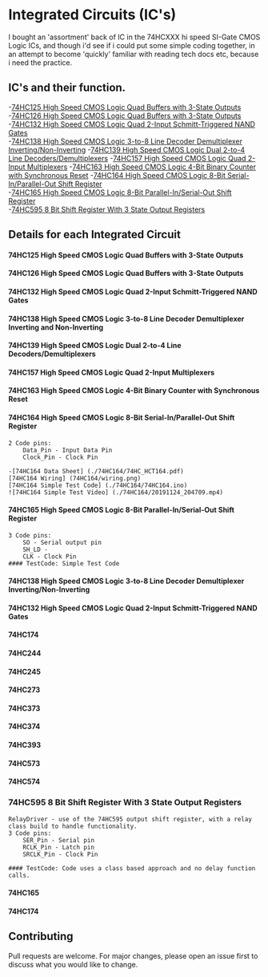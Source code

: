 # Integrated Circuits (IC's)
I bought an 'assortment' back of IC in the 74HCXXX hi speed SI-Gate CMOS Logic ICs, and though i'd see if i could put some simple coding together, in an attempt to become 'quickly' familiar with reading tech docs etc, because i need the practice.

## IC's and their function.
-[74HC125 High Speed CMOS Logic Quad Buffers with 3-State Outputs](#74HC125-High-Speed-CMOS-Logic-Quad-Buffers-with-3-State-Outputs)
-[74HC126 High Speed CMOS Logic Quad Buffers with 3-State Outputs](#74HC126-High-Speed-CMOS-Logic-Quad-Buffers-with-3-State-Outputs)
-[74HC132 High Speed CMOS Logic Quad 2-Input Schmitt-Triggered NAND Gates](#74hc132-high-speed-cmos-logic-quad-2-input-schmitt-triggered-nand-gates)  
-[74HC138 High Speed CMOS Logic 3-to-8 Line Decoder Demultiplexer Inverting/Non-Inverting](#74hc138-high-speed-cmos-logic-3-to-8-line-decoder-demultiplexer-inverting-non-inverting)
 -[74HC139 High Speed CMOS Logic Dual 2-to-4 Line Decoders/Demultiplexers](#74HC139-High-Speed-CMOS-Logic-Dual-2-to-4-Line-Decoders/Demultiplexers)
 -[74HC157 High Speed CMOS Logic Quad 2-Input Multiplexers](#74HC157-High-Speed-CMOS-Logic-Quad-2-Input-Multiplexers)
 -[74HC163 High Speed CMOS Logic 4-Bit Binary Counter with Synchronous Reset](#74HC163-High-Speed-CMOS-Logic-4-Bit-Binary-Counter-with-Synchronous-Reset) 
-[74HC164 High Speed CMOS Logic 8-Bit Serial-In/Parallel-Out Shift Register](#74hc164-high-speed-cmos-logic-8-bit-serial-in-parallel-out-shift-register)  
-[74HC165 High Speed CMOS Logic 8-Bit Parallel-In/Serial-Out Shift Register](#74hc165-high-speed-cmos-logic-8-bit-parallel-in-serial-out-shift-register)  
-[74HC595 8 Bit Shift Register With 3 State Output Registers](#74hc595-8-bit-shift-register-with-3-state-output-registers)  

## Details for each Integrated Circuit

#### 74HC125 High Speed CMOS Logic Quad Buffers with 3-State Outputs

#### 74HC126 High Speed CMOS Logic Quad Buffers with 3-State Outputs

#### 74HC132 High Speed CMOS Logic Quad 2-Input Schmitt-Triggered NAND Gates

#### 74HC138 High Speed CMOS Logic 3-to-8 Line Decoder Demultiplexer Inverting and Non-Inverting

#### 74HC139 High Speed CMOS Logic Dual 2-to-4 Line Decoders/Demultiplexers

#### 74HC157 High Speed CMOS Logic Quad 2-Input Multiplexers

#### 74HC163 High Speed CMOS Logic 4-Bit Binary Counter with Synchronous Reset

#### 74HC164 High Speed CMOS Logic 8-Bit Serial-In/Parallel-Out Shift Register

    2 Code pins:
        Data_Pin - Input Data Pin
        Clock_Pin - Clock Pin
    
    -[74HC164 Data Sheet] (./74HC164/74HC_HCT164.pdf)
    [74HC164 Wiring] (74HC164/wiring.png)
    [74HC164 Simple Test Code] (./74HC164/74HC164.ino)
    ![74HC164 Simple Test Video] (./74HC164/20191124_204709.mp4)

#### 74HC165 High Speed CMOS Logic 8-Bit Parallel-In/Serial-Out Shift Register

    3 Code pins:
        SO - Serial output pin
        SH_LD - 
        CLK - Clock Pin
    #### TestCode: Simple Test Code

#### 74HC138 High Speed CMOS Logic 3-to-8 Line Decoder Demultiplexer Inverting/Non-Inverting

#### 74HC132 High Speed CMOS Logic Quad 2-Input Schmitt-Triggered NAND Gates

#### 74HC174 

#### 74HC244 

#### 74HC245 

#### 74HC273 

#### 74HC373 

#### 74HC374 

#### 74HC393 

#### 74HC573 

#### 74HC574 

### 74HC595 8 Bit Shift Register With 3 State Output Registers
    RelayDriver - use of the 74HC595 output shift register, with a relay class build to handle functionality.
    3 Code pins:
        SER_Pin - Serial pin
        RCLK_Pin - Latch pin
        SRCLK_Pin - Clock Pin

    #### TestCode: Code uses a class based approach and no delay function calls.


#### 74HC165 

#### 74HC174 

## Contributing
Pull requests are welcome. For major changes, please open an issue first to discuss what you would like to change.
